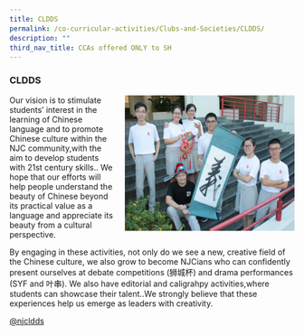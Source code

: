 ```yaml
---
title: CLDDS
permalink: /co-curricular-activities/Clubs-and-Societies/CLDDS/
description: ""
third_nav_title: CCAs offered ONLY to SH
---
```

### CLDDS

<img src="/images/CLDDS1.png" style="width:300px;height:240px;margin-left:15px;" align="right"> Our vision is to stimulate students’ interest in the learning of Chinese language and to promote Chinese culture within the NJC community,with the aim to develop students with 21st century skills.. We hope that our efforts will help people understand the beauty of Chinese beyond its practical value as a language and appreciate its beauty from a cultural perspective.

By engaging in these activities, not only do we see a new, creative field of the Chinese culture, we also grow to become NJCians who can confidently present ourselves at debate competitions (狮城杯) and drama performances (SYF and 叶串). We also have editorial and caligrahpy activities,where students can showcase their talent..We strongly believe that these experiences help us emerge as leaders with creativity.

[@njcldds](https://www.instagram.com/njcldds/)